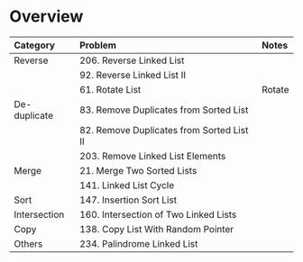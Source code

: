 # Overview

| Category | Problem | Notes |
| :--- | :--- | :--- |
| Reverse | 206. Reverse Linked List |  |
|  | 92. Reverse Linked List II |  |
|  | 61. Rotate List | Rotate |
| De-duplicate | 83. Remove Duplicates from Sorted List |  |
|  | 82. Remove Duplicates from Sorted List II |  |
|  | 203. Remove Linked List Elements |  |
| Merge | 21. Merge Two Sorted Lists |  |
|  | 141. Linked List Cycle |  |
| Sort | 147. Insertion Sort List |  |
| Intersection | 160. Intersection of Two Linked Lists |  |
| Copy | 138. Copy List With Random Pointer |  |
| Others | 234. Palindrome Linked List |  |

